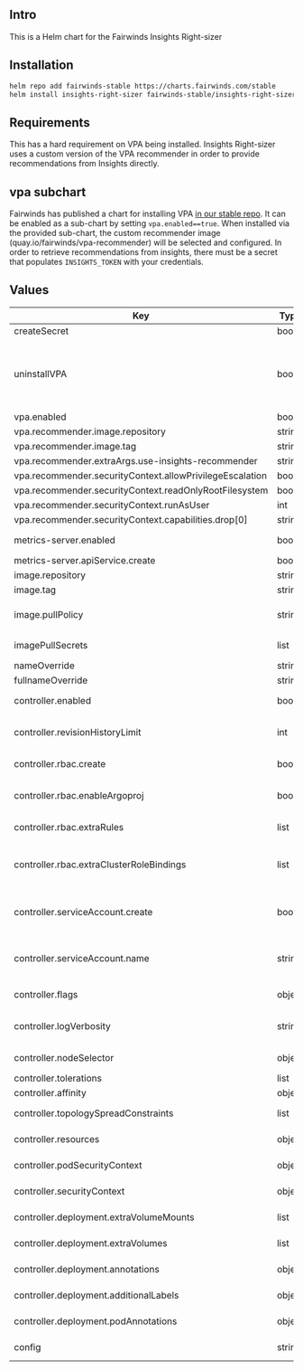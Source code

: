 ## Intro

This is a Helm chart for the Fairwinds Insights Right-sizer

## Installation
```bash
helm repo add fairwinds-stable https://charts.fairwinds.com/stable
helm install insights-right-sizer fairwinds-stable/insights-right-sizer --namespace insights-right-sizer
```

## Requirements

This has a hard requirement on VPA being installed. Insights Right-sizer uses a custom version of the VPA recommender in order to provide recommendations from Insights directly.

## vpa subchart

Fairwinds has published a chart for installing VPA [in our stable repo](https://github.com/FairwindsOps/charts/tree/master/stable/vpa). It can be enabled as a sub-chart by setting `vpa.enabled==true`. When installed via the provided sub-chart, the custom recommender image (quay.io/fairwinds/vpa-recommender) will be selected and configured. In order to retrieve recommendations from insights, there must be a secret that populates `INSIGHTS_TOKEN` with your credentials.

## Values

| Key | Type | Default | Description |
|-----|------|---------|-------------|
| createSecret | bool | `false` |  |
| uninstallVPA | bool | `false` | Enabling this flag will remove a vpa installation that was previously managed with this chart. It is considered deprecated and will be removed in a later release. |
| vpa.enabled | bool | `true` |  |
| vpa.recommender.image.repository | string | `"quay.io/fairwinds/vpa-recommender"` |  |
| vpa.recommender.image.tag | string | `"master"` |  |
| vpa.recommender.extraArgs.use-insights-recommender | string | `"true"` |  |
| vpa.recommender.securityContext.allowPrivilegeEscalation | bool | `false` |  |
| vpa.recommender.securityContext.readOnlyRootFilesystem | bool | `true` |  |
| vpa.recommender.securityContext.runAsUser | int | `65534` |  |
| vpa.recommender.securityContext.capabilities.drop[0] | string | `"ALL"` |  |
| metrics-server.enabled | bool | `false` | If true, the metrics-server will be installed as a sub-chart |
| metrics-server.apiService.create | bool | `true` |  |
| image.repository | string | `"quay.io/fairwinds/insights-right-sizer"` |  |
| image.tag | string | `"v0.0.2-dev"` |  |
| image.pullPolicy | string | `"Always"` | imagePullPolicy - Highly recommended to leave this as `Always` |
| imagePullSecrets | list | `[]` | A list of image pull secret names to use |
| nameOverride | string | `""` |  |
| fullnameOverride | string | `""` |  |
| controller.enabled | bool | `true` | Whether or not to install the controller deployment |
| controller.revisionHistoryLimit | int | `10` | Number of old replicasets to retain, default is 10, 0 will garbage-collect old replicasets |
| controller.rbac.create | bool | `true` | If set to true, rbac resources will be created for the controller |
| controller.rbac.enableArgoproj | bool | `true` | If set to true, the clusterrole will give access to argoproj.io resources |
| controller.rbac.extraRules | list | `[]` | Extra rbac rules for the controller clusterrole |
| controller.rbac.extraClusterRoleBindings | list | `["view"]` | A list of ClusterRoles for which ClusterRoleBindings will be created for the ServiceAccount, if enabled |
| controller.serviceAccount.create | bool | `true` | If true, a service account will be created for the controller. If set to false, you must set `controller.serviceAccount.name` |
| controller.serviceAccount.name | string | `nil` | The name of an existing service account to use for the controller. Combined with `controller.serviceAccount.create` |
| controller.flags | object | `{"on-by-default":false}` | A map of additional flags to pass to the controller |
| controller.logVerbosity | string | `"2"` | Controller log verbosity. Can be set from 1-10 with 10 being extremely verbose |
| controller.nodeSelector | object | `{}` | Node selector for the controller pod |
| controller.tolerations | list | `[]` | Tolerations for the controller pod |
| controller.affinity | object | `{}` | Affinity for the controller pods |
| controller.topologySpreadConstraints | list | `[]` | Topology spread constraints for the controller pods |
| controller.resources | object | `{"limits":{},"requests":{"cpu":"25m","memory":"256Mi"}}` | The resources block for the controller pods |
| controller.podSecurityContext | object | `{"seccompProfile":{"type":"RuntimeDefault"}}` | Defines the podSecurityContext for the controller pod |
| controller.securityContext | object | `{"allowPrivilegeEscalation":false,"capabilities":{"drop":["ALL"]},"readOnlyRootFilesystem":true,"runAsNonRoot":true,"runAsUser":10324}` | The container securityContext for the controller container |
| controller.deployment.extraVolumeMounts | list | `[]` | Extra volume mounts for the controller container |
| controller.deployment.extraVolumes | list | `[]` | Extra volumes for the controller pod |
| controller.deployment.annotations | object | `{}` | Extra annotations for the controller deployment |
| controller.deployment.additionalLabels | object | `{}` | Extra labels for the controller deployment |
| controller.deployment.podAnnotations | object | `{}` | Extra annotations for the controller pod |
| config | string | `nil` | The [goldilocks configuration]() Optional |
